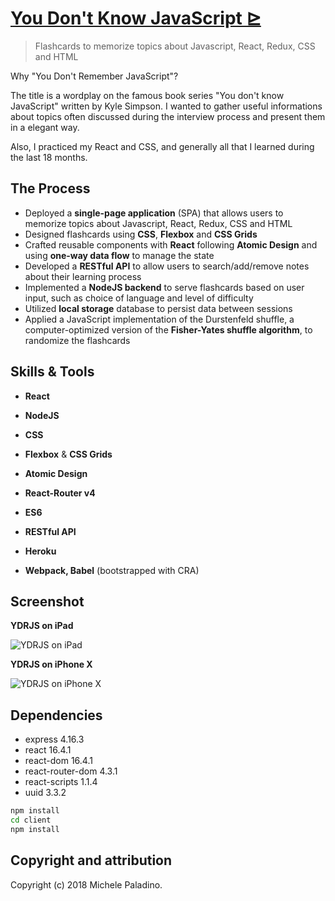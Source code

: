 # [You Don't Know JavaScript &rtrie;](https://kine-pop.firebaseapp.com/)
> Flashcards to memorize topics about Javascript, React, Redux, CSS and HTML

Why "You Don't Remember JavaScript"?

The title is a wordplay on the famous book series "You don't know JavaScript" written by Kyle Simpson.
I wanted to gather useful informations about topics often discussed during the interview process and present them in a elegant way.

Also, I practiced my React and CSS, and generally all that I learned during the last 18 months. 

## The Process

* Deployed a **single-page application** (SPA) that allows users to memorize topics about Javascript, React, Redux, CSS and HTML
* Designed flashcards using **CSS**, **Flexbox** and **CSS Grids**
* Crafted reusable components with **React** following **Atomic Design** and using **one-way data flow** to manage the state
* Developed a **RESTful API** to allow users to search/add/remove notes about their learning process
* Implemented a **NodeJS backend** to serve flashcards based on user input, such as choice of language and level of difficulty
* Utilized **local storage** database to persist data between sessions
* Applied a JavaScript implementation of the Durstenfeld shuffle, a computer-optimized version of the **Fisher-Yates shuffle    algorithm**, to randomize the flashcards

## Skills & Tools

* **React**

* **NodeJS**

* **CSS**

* **Flexbox** & **CSS Grids**

* **Atomic Design**

* **React-Router v4**

* **ES6**

* **RESTful API**

* **Heroku**

* **Webpack, Babel** (bootstrapped with CRA)

## Screenshot

**YDRJS on iPad**

![YDRJS on iPad](src/ydrjs.jpg)

**YDRJS on iPhone X**

![YDRJS on iPhone X](src/ydrjsX.jpg)

## Dependencies

* express 4.16.3
* react 16.4.1
* react-dom 16.4.1
* react-router-dom 4.3.1
* react-scripts 1.1.4
* uuid 3.3.2

```sh
npm install
cd client
npm install
```

## Copyright and attribution

Copyright (c) 2018 Michele Paladino.